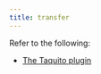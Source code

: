 ```yaml
---
title: transfer
---
```


Refer to the following:
- [The Taquito plugin](/taqueria/plugins/plugin-taquito/#the-taq-transfer-task)